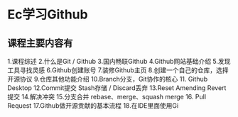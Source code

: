 # Ec学习Github
## 课程主要内容有
1.课程综述
2.什么是Git / Github
3.国内畅联Github
4.Github网站基础介绍
5.发现工具寻找灵感
6.Github创建账号
7.装修Github主页
8.创建一个自己的仓库，选择开源协议
9.仓库其他功能介绍
10.Branch分支，Git协作的核心
11. Github Desktop
12.Commit提交 Stash存储 / Discard丢弃
13.Reset Amending Revert提交
14.解决冲突
15.分支合并 rebase、merge、squash merge
16. Pull Request
17.Github做开源贡献的基本流程
18.在IDE里面使用Gi
